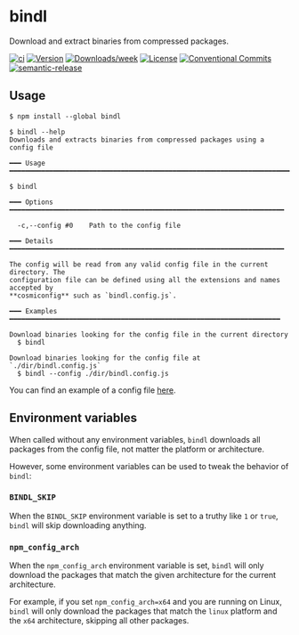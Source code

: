 # bindl

Download and extract binaries from compressed packages.

[![ci](https://github.com/felipecrs/bindl/workflows/ci/badge.svg)](https://github.com/felipecrs/bindl/actions?query=workflow%3Aci)
[![Version](https://img.shields.io/npm/v/bindl.svg)](https://npmjs.org/package/bindl)
[![Downloads/week](https://img.shields.io/npm/dw/bindl.svg)](https://npmjs.org/package/bindl)
[![License](https://img.shields.io/npm/l/bindl.svg)](https://github.com/felipecrs/bindl/blob/master/package.json)
[![Conventional Commits](https://img.shields.io/badge/Conventional%20Commits-1.0.0-yellow.svg)](https://conventionalcommits.org)
[![semantic-release](https://img.shields.io/badge/%20%20%F0%9F%93%A6%F0%9F%9A%80-semantic--release-e10079.svg)](https://github.com/semantic-release/semantic-release)

## Usage

```sh-session
$ npm install --global bindl

$ bindl --help
Downloads and extracts binaries from compressed packages using a config file

━━━ Usage ━━━━━━━━━━━━━━━━━━━━━━━━━━━━━━━━━━━━━━━━━━━━━━━━━━━━━━━━━━━━━━━━━━━━━━━

$ bindl

━━━ Options ━━━━━━━━━━━━━━━━━━━━━━━━━━━━━━━━━━━━━━━━━━━━━━━━━━━━━━━━━━━━━━━━━━━━━

  -c,--config #0    Path to the config file

━━━ Details ━━━━━━━━━━━━━━━━━━━━━━━━━━━━━━━━━━━━━━━━━━━━━━━━━━━━━━━━━━━━━━━━━━━━━

The config will be read from any valid config file in the current directory. The
configuration file can be defined using all the extensions and names accepted by
**cosmiconfig** such as `bindl.config.js`.

━━━ Examples ━━━━━━━━━━━━━━━━━━━━━━━━━━━━━━━━━━━━━━━━━━━━━━━━━━━━━━━━━━━━━━━━━━━━

Download binaries looking for the config file in the current directory
  $ bindl

Download binaries looking for the config file at `./dir/bindl.config.js`
  $ bindl --config ./dir/bindl.config.js
```

You can find an example of a config file [here](./test/res/bindl.config.js).

## Environment variables

When called without any environment variables, `bindl` downloads all packages from the config file, not matter the platform or architecture.

However, some environment variables can be used to tweak the behavior of `bindl`:

### `BINDL_SKIP`

When the `BINDL_SKIP` environment variable is set to a truthy like `1` or `true`, `bindl` will skip downloading anything.

### `npm_config_arch`

When the `npm_config_arch` environment variable is set, `bindl` will only download the packages that match the given architecture for the current architecture.

For example, if you set `npm_config_arch=x64` and you are running on Linux, `bindl` will only download the packages that match the `linux` platform and the `x64` architecture, skipping all other packages.
